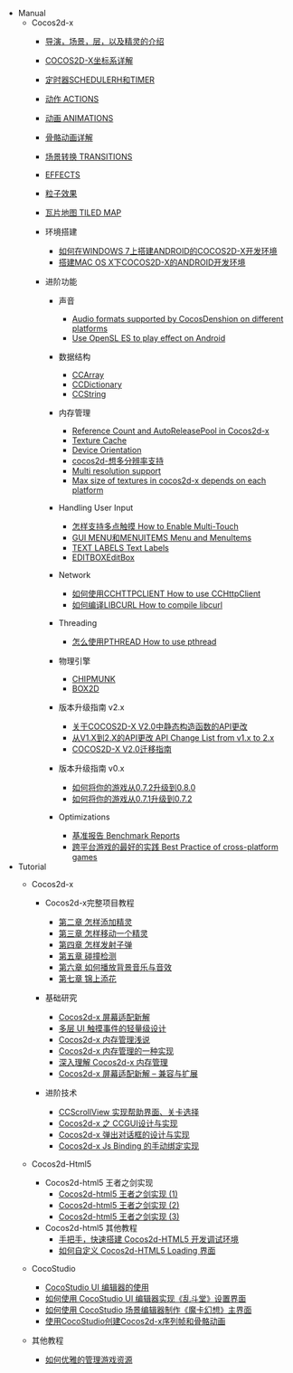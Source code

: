 - Manual
	- Cocos2d-x
		- [导演，场景，层，以及精灵的介绍]()
		- [COCOS2D-X坐标系详解]()
		- [定时器SCHEDULERH和TIMER]()
		- [动作 ACTIONS]()
		- [动画 ANIMATIONS]()
		- [骨骼动画详解]()
		- [场景转换 TRANSITIONS]()
		- [EFFECTS]()
		- [粒子效果]()
 		- [瓦片地图 TILED MAP]()
 		
		- 环境搭建
			- [如何在WINDOWS 7上搭建ANDROID的COCOS2D-X开发环境]()
			- [搭建MAC OS X下COCOS2D-X的ANDROID开发环境]()

		- 进阶功能
			- 声音

				- [Audio formats supported by CocosDenshion on different platforms]()
				- [Use OpenSL ES to play effect on Android]()
	 

			- 数据结构

				- [CCArray]()
				- [CCDictionary]()
				- [CCString]() 
			- 内存管理

				- [Reference Count and AutoReleasePool in Cocos2d-x]()
				- [Texture Cache]()
				- [Device Orientation]()
				- [cocos2d-想多分辨率支持]()
				- [Multi resolution support]()
				- [Max size of textures in cocos2d-x depends on each platform]()
				
			- Handling User Input

				- [怎样支持多点触摸 How to Enable Multi-Touch]()
				- [GUI MENU和MENUITEMS Menu and MenuItems]()
				- [TEXT LABELS Text Labels]()
				- [EDITBOXEditBox]()

	 

			- Network

				- [如何使用CCHTTPCLIENT How to use CCHttpClient]()
				- [如何编译LIBCURL How to compile libcurl]() 

			- Threading

				- [怎么使用PTHREAD How to use pthread]()

			- 物理引擎

				- [CHIPMUNK]()
				- [BOX2D]()
			
			- 版本升级指南 v2.x

				- [关于COCOS2D-X V2.0中静态构造函数的API更改]()
				- [从V1.X到2.X的API更改 API Change List from v1.x to 2.x]()
				- [COCOS2D-X V2.0迁移指南]()
				
			- 版本升级指南 v0.x

				- [如何将你的游戏从0.7.2升级到0.8.0]() 
				- [如何将你的游戏从0.7.1升级到0.7.2]()
	 

			- Optimizations

				- [基准报告  Benchmark Reports]()
				- [跨平台游戏的最好的实践 Best Practice of cross-platform games]()
- Tutorial
	- Cocos2d-x
	 	- Cocos2d-x完整项目教程
			- [第二章 怎样添加精灵]()
			- [第三章 怎样移动一个精灵]()
			- [第四章 怎样发射子弹]()
			- [第五章 碰撞检测]()
			- [第六章 如何播放背景音乐与音效]()
			- [第七章 锦上添花]()
		- 基础研究
			- [Cocos2d-x 屏幕适配新解]()
			- [多层 UI 触摸事件的轻量级设计]()
			- [Cocos2d-x 内存管理浅说]()
			- [Cocos2d-x 内存管理的一种实现]()
			- [深入理解 Cocos2d-x 内存管理]()
			- [Cocos2d-x 屏幕适配新解 – 兼容与扩展]()
		
		- 进阶技术
			- [CCScrollView 实现帮助界面、关卡选择]()
			- [Cocos2d-x 之 CCGUI设计与实现]()
			- [Cocos2d-x 弹出对话框的设计与实现]()
			- [Cocos2d-x Js Binding 的手动绑定实现]()
			

	- Cocos2d-Html5
		- Cocos2d-html5 王者之剑实现
			- [Cocos2d-html5 王者之剑实现 (1)]()
			- [Cocos2d-html5 王者之剑实现 (2)]()
			- [Cocos2d-html5 王者之剑实现 (3)]()
		- Cocos2d-html5 其他教程
			- [手把手，快速搭建 Cocos2d-HTML5 开发调试环境]()
			- [如何自定义 Cocos2d-HTML5 Loading 界面]()

	- CocoStudio
		- [CocoStudio UI 编辑器的使用]()
		- [如何使用 CocoStudio UI 编辑器实现《乱斗堂》设置界面]()
		- [如何使用 CocoStudio 场景编辑器制作《魔卡幻想》主界面]()
		- [使用CocoStudio创建Cocos2d-x序列帧和骨骼动画]()
	- 其他教程
		- [如何优雅的管理游戏资源]()

